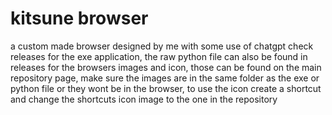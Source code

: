 # kitsune browser
a custom made browser designed by me with some use of chatgpt
check releases for the exe application, the raw python file can also be found in releases
 for the browsers images and icon, those can be found on the main repository page, make sure the images are in the same folder as the exe or python file or they wont be in the browser, to use the icon create a shortcut and change the shortcuts icon image to the one in the repository
